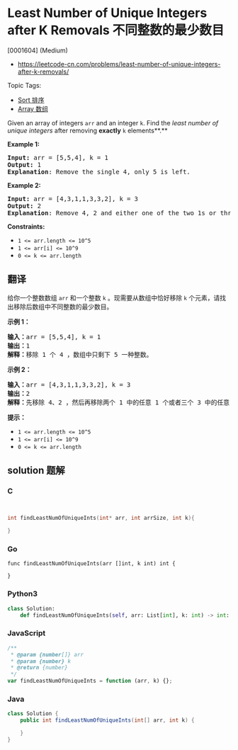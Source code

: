 # Least Number of Unique Integers after K Removals 不同整数的最少数目

[0001604] (Medium)

- https://leetcode-cn.com/problems/least-number-of-unique-integers-after-k-removals/

Topic Tags:

- [Sort 排序](https://leetcode-cn.com/tag/sort/)
- [Array 数组](https://leetcode-cn.com/tag/array/)

Given an array of integers `arr` and an integer `k`. Find the *least number of unique integers* after removing **exactly** `k` elements**.**

**Example 1:**

<pre><strong>Input: </strong>arr = [5,5,4], k = 1
<strong>Output: </strong>1
<strong>Explanation</strong>: Remove the single 4, only 5 is left.
</pre>

**Example 2:**

<pre><strong>Input: </strong>arr = [4,3,1,1,3,3,2], k = 3
<strong>Output: </strong>2
<strong>Explanation</strong>: Remove 4, 2 and either one of the two 1s or three 3s. 1 and 3 will be left.</pre>

**Constraints:**

- `1 <= arr.length <= 10^5`
- `1 <= arr[i] <= 10^9`
- `0 <= k <= arr.length`

## 翻译

给你一个整数数组 `arr` 和一个整数 `k` 。现需要从数组中恰好移除 `k` 个元素，请找出移除后数组中不同整数的最少数目。

**示例 1：**

<pre><strong>输入：</strong>arr = [5,5,4], k = 1
<strong>输出：</strong>1
<strong>解释：</strong>移除 1 个 4 ，数组中只剩下 5 一种整数。
</pre>

**示例 2：**

<pre><strong>输入：</strong>arr = [4,3,1,1,3,3,2], k = 3
<strong>输出：</strong>2
<strong>解释：</strong>先移除 4、2 ，然后再移除两个 1 中的任意 1 个或者三个 3 中的任意 1 个，最后剩下 1 和 3 两种整数。</pre>

**提示：**

- `1 <= arr.length <= 10^5`
- `1 <= arr[i] <= 10^9`
- `0 <= k <= arr.length`

## solution 题解

### C

```c


int findLeastNumOfUniqueInts(int* arr, int arrSize, int k){

}
```

### Go

```golang
func findLeastNumOfUniqueInts(arr []int, k int) int {

}
```

### Python3

```python
class Solution:
    def findLeastNumOfUniqueInts(self, arr: List[int], k: int) -> int:
```

### JavaScript

```javascript
/**
 * @param {number[]} arr
 * @param {number} k
 * @return {number}
 */
var findLeastNumOfUniqueInts = function (arr, k) {};
```

### Java

```java
class Solution {
    public int findLeastNumOfUniqueInts(int[] arr, int k) {

    }
}
```
